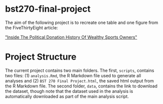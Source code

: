 # bst270-final-project

The aim of the following project is to recreate one table and one figure from the FiveThirtyEight article:

["Inside The Political Donation History Of Wealthy Sports Owners"](https://fivethirtyeight.com/features/inside-the-political-donation-history-of-wealthy-sports-owners/)



# Project Structure

The current project contains two main folders. The first, `scripts`, contains two files: (1) `analysis.Rmd`, the R Markdown file used to generate all analyses and (2) `BST 270 Final Project.html`, the saved html output from the R Markdown file. The second folder, `data`, contains the link to download the dataset, though note that the dataset used in the analysis is automatically downloaded as part of the main analysis script.
